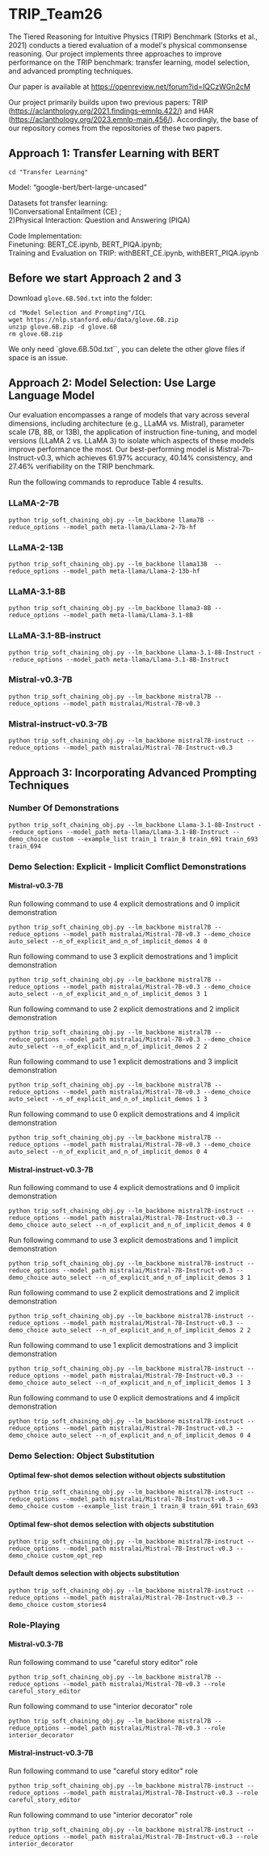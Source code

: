 # TRIP_Team26
The Tiered Reasoning for Intuitive Physics (TRIP) Benchmark (Storks et al., 2021) conducts a tiered evaluation of a model's physical commonsense reasoning. Our project implements three approaches to improve performance on the TRIP benchmark: transfer learning, model selection, and advanced prompting techniques.

Our paper is available at https://openreview.net/forum?id=IQCzWGn2cM

Our project primarily builds upon two previous papers: TRIP (https://aclanthology.org/2021.findings-emnlp.422/) and HAR (https://aclanthology.org/2023.emnlp-main.456/). Accordingly, the base of our repository comes from the repositories of these two papers.

## Approach 1: Transfer Learning with BERT

```
cd "Transfer Learning"
```

Model: “google-bert/bert-large-uncased”    

Datasets fot transfer learning: \
1)Conversational Entailment (CE) ; \
2)Physical Interaction: Question and Answering (PIQA)

Code Implementation: \
Finetuning: BERT_CE.ipynb, BERT_PIQA.ipynb; \
Training and Evaluation on TRIP: withBERT_CE.ipynb, withBERT_PIQA.ipynb

## Before we start Approach 2 and 3
Download `glove.6B.50d.txt` into the folder:

```
cd "Model Selection and Prompting"/ICL
wget https://nlp.stanford.edu/data/glove.6B.zip
unzip glove.6B.zip -d glove.6B
rm glove.6B.zip
```

We only need `glove.6B.50d.txt``, you can delete the other glove files if space is an issue.

## Approach 2: Model Selection: Use Large Language Model
Our evaluation encompasses a range of models that vary across several dimensions, including architecture (e.g., LLaMA vs. Mistral), parameter scale (7B, 8B, or 13B), the application of instruction fine-tuning, and model versions (LLaMA 2 vs. LLaMA 3) to isolate which aspects of these models improve performance the most. Our best-performing model is Mistral-7b-Instruct-v0.3, which achieves 61.97% accuracy, 40.14% consistency, and 27.46% verifiability on the TRIP benchmark.

Run the following commands to reproduce Table 4 results.
### LLaMA-2-7B
```
python trip_soft_chaining_obj.py --lm_backbone llama7B --reduce_options --model_path meta-llama/Llama-2-7b-hf
```
### LLaMA-2-13B
```
python trip_soft_chaining_obj.py --lm_backbone llama13B  --reduce_options --model_path meta-llama/Llama-2-13b-hf
```
### LLaMA-3.1-8B
```
python trip_soft_chaining_obj.py --lm_backbone llama3-8B --reduce_options --model_path meta-llama/Llama-3.1-8B
```
### LLaMA-3.1-8B-instruct
```
python trip_soft_chaining_obj.py --lm_backbone Llama-3.1-8B-Instruct --reduce_options --model_path meta-llama/Llama-3.1-8B-Instruct
```
### Mistral-v0.3-7B
```
python trip_soft_chaining_obj.py --lm_backbone mistral7B --reduce_options --model_path mistralai/Mistral-7B-v0.3
```
### Mistral-instruct-v0.3-7B
```
python trip_soft_chaining_obj.py --lm_backbone mistral7B-instruct --reduce_options --model_path mistralai/Mistral-7B-Instruct-v0.3
```

## Approach 3: Incorporating Advanced Prompting Techniques

### Number Of Demonstrations
```
python trip_soft_chaining_obj.py --lm_backbone Llama-3.1-8B-Instruct --reduce_options --model_path meta-llama/Llama-3.1-8B-Instruct --demo_choice custom --example_list train_1 train_8 train_691 train_693 train_694
```
### Demo Selection: Explicit - Implicit Comflict Demonstrations
#### Mistral-v0.3-7B
Run following command to use 4 explicit demostrations and 0 implicit demonstration
```
python trip_soft_chaining_obj.py --lm_backbone mistral7B --reduce_options --model_path mistralai/Mistral-7B-v0.3 --demo_choice auto_select --n_of_explicit_and_n_of_implicit_demos 4 0
```
Run following command to use 3 explicit demostrations and 1 implicit demonstration
```
python trip_soft_chaining_obj.py --lm_backbone mistral7B --reduce_options --model_path mistralai/Mistral-7B-v0.3 --demo_choice auto_select --n_of_explicit_and_n_of_implicit_demos 3 1
```
Run following command to use 2 explicit demostrations and 2 implicit demonstration
```
python trip_soft_chaining_obj.py --lm_backbone mistral7B --reduce_options --model_path mistralai/Mistral-7B-v0.3 --demo_choice auto_select --n_of_explicit_and_n_of_implicit_demos 2 2
```
Run following command to use 1 explicit demostrations and 3 implicit demonstration
```
python trip_soft_chaining_obj.py --lm_backbone mistral7B --reduce_options --model_path mistralai/Mistral-7B-v0.3 --demo_choice auto_select --n_of_explicit_and_n_of_implicit_demos 1 3
```
Run following command to use 0 explicit demostrations and 4 implicit demonstration
```
python trip_soft_chaining_obj.py --lm_backbone mistral7B --reduce_options --model_path mistralai/Mistral-7B-v0.3 --demo_choice auto_select --n_of_explicit_and_n_of_implicit_demos 0 4
```

#### Mistral-instruct-v0.3-7B
Run following command to use 4 explicit demostrations and 0 implicit demonstration
```
python trip_soft_chaining_obj.py --lm_backbone mistral7B-instruct --reduce_options --model_path mistralai/Mistral-7B-Instruct-v0.3 --demo_choice auto_select --n_of_explicit_and_n_of_implicit_demos 4 0
```
Run following command to use 3 explicit demostrations and 1 implicit demonstration
```
python trip_soft_chaining_obj.py --lm_backbone mistral7B-instruct --reduce_options --model_path mistralai/Mistral-7B-Instruct-v0.3 --demo_choice auto_select --n_of_explicit_and_n_of_implicit_demos 3 1
```
Run following command to use 2 explicit demostrations and 2 implicit demonstration
```
python trip_soft_chaining_obj.py --lm_backbone mistral7B-instruct --reduce_options --model_path mistralai/Mistral-7B-Instruct-v0.3 --demo_choice auto_select --n_of_explicit_and_n_of_implicit_demos 2 2
```
Run following command to use 1 explicit demostrations and 3 implicit demonstration
```
python trip_soft_chaining_obj.py --lm_backbone mistral7B-instruct --reduce_options --model_path mistralai/Mistral-7B-Instruct-v0.3 --demo_choice auto_select --n_of_explicit_and_n_of_implicit_demos 1 3
```
Run following command to use 0 explicit demostrations and 4 implicit demonstration
```
python trip_soft_chaining_obj.py --lm_backbone mistral7B-instruct --reduce_options --model_path mistralai/Mistral-7B-Instruct-v0.3 --demo_choice auto_select --n_of_explicit_and_n_of_implicit_demos 0 4
```
### Demo Selection: Object Substitution
#### Optimal few-shot demos selection without objects substitution
```
python trip_soft_chaining_obj.py --lm_backbone mistral7B-instruct --reduce_options --model_path mistralai/Mistral-7B-Instruct-v0.3 --demo_choice custom --example_list train_1 train_8 train_691 train_693
```
#### Optimal few-shot demos selection with objects substitution
```
python trip_soft_chaining_obj.py --lm_backbone mistral7B-instruct --reduce_options --model_path mistralai/Mistral-7B-Instruct-v0.3 --demo_choice custom_opt_rep
```
#### Default demos selection with objects substitution
```
python trip_soft_chaining_obj.py --lm_backbone mistral7B-instruct --reduce_options --model_path mistralai/Mistral-7B-Instruct-v0.3 --demo_choice custom_stories4
```

### Role-Playing
#### Mistral-v0.3-7B
Run following command to use "careful story editor" role
```
python trip_soft_chaining_obj.py --lm_backbone mistral7B --reduce_options --model_path mistralai/Mistral-7B-v0.3 --role careful_story_editor
```
Run following command to use "interior decorator" role
```
python trip_soft_chaining_obj.py --lm_backbone mistral7B --reduce_options --model_path mistralai/Mistral-7B-v0.3 --role interior_decorator
```

#### Mistral-instruct-v0.3-7B
Run following command to use "careful story editor" role
```
python trip_soft_chaining_obj.py --lm_backbone mistral7B-instruct --reduce_options --model_path mistralai/Mistral-7B-Instruct-v0.3 --role careful_story_editor
```
Run following command to use "interior decorator" role
```
python trip_soft_chaining_obj.py --lm_backbone mistral7B-instruct --reduce_options --model_path mistralai/Mistral-7B-Instruct-v0.3 --role interior_decorator
```













